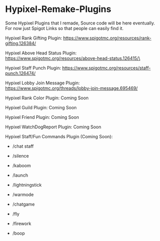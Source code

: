 # Hypixel-Remake-Plugins
Some Hypixel Plugins that I remade, Source code will be here eventually. For now just Spigot Links so that people can easily find it.


Hypixel Rank Gifting Plugin: https://www.spigotmc.org/resources/rank-gifting.126384/

Hypixel Above Head Status Plugin: https://www.spigotmc.org/resources/above-head-status.126415/\

Hypixel Staff Punch Plugin: https://www.spigotmc.org/resources/staff-punch.126474/

Hypixel Lobby Join Message Plugin: https://www.spigotmc.org/threads/lobby-join-message.695469/

Hypixel Rank Color Plugin: Coming Soon


Hypixel Guild Plugin: Coming Soon


Hypixel Friend Plugin: Coming Soon


Hypixel WatchDogReport Plugin: Coming Soon


Hypixel Staff/Fun Commands Plugin (Coming Soon):
- /chat staff
- /silence
- /kaboom
- /launch
- /lightningstick
- /warmode
- /chatgame

  
- /fly
- /firework
- /boop
